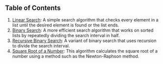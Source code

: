 ## Table of Contents
1. [Linear Search](#linear-search): A simple search algorithm that checks every element in a list until the desired element is found or the list ends.
2. [Binary Search](#binary-search): A more efficient search algorithm that works on sorted lists by repeatedly dividing the search interval in half.
3. [Recursive Binary Search](#recursive-binary-search): A variant of binary search that uses recursion to divide the search interval.
4. [Square Root of a Number](#square-root-of-a-number): This algorithm calculates the square root of a number using a method such as the Newton-Raphson method.
